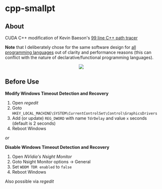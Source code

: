 # cpp-smallpt

## About
CUDA C++ modification of Kevin Baeson's [99 line C++ path tracer](http://www.kevinbeason.com/smallpt/)

**Note** that I deliberately chose for the same software design for [all programming languages](https://github.com/matt77hias/smallpt) out of clarity and performance reasons (this can conflict with the nature of declarative/functional programming languages).

<p align="center"><img src="https://github.com/matt77hias/smallpt/blob/master/res/image.png" ></p>

## Before Use
**Modify Windows Timeout Detection and Recovery**

1. Open *regedit*
2. Goto <code>HKEY_LOCAL_MACHINE\SYSTEM\CurrentControlSet\Control\GraphicsDrivers</code>
3. Add (or update) <code>REG_DWORD</code> with name <code>TdrDelay</code> and value <code>x</code> seconds (default is 2 seconds)
4. Reboot Windows

*or* 

**Disable Windows Timeout Detection and Recovery**

1. Open *NVidia's Nsight Monitor*
2. Goto Nsight Monitor options -> General
3. Set <code>WDDM TDR enabled</code> to <code>false</code>
4. Reboot Windows

Also possible via *regedit*
